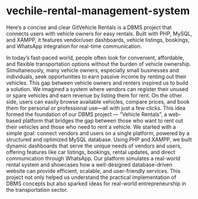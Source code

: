 # vechile-rental-management-system
Here’s a concise and clear GitVehicle Rentals is a DBMS project that connects users with vehicle owners for easy rentals. Built with PHP, MySQL, and XAMPP, it features vendor/user dashboards, vehicle listings, bookings, and WhatsApp integration for real-time communication.

In today’s fast-paced world, people often look for convenient, affordable, and flexible transportation options without the burden of vehicle ownership. Simultaneously, many vehicle owners, especially small businesses and individuals, seek opportunities to earn passive income by renting out their vehicles. This gap between vehicle owners and renters inspired us to build a solution.
We imagined a system where vendors can register their unused or spare vehicles and earn revenue by listing them for rent. On the other side, users can easily browse available vehicles, compare prices, and book them for personal or professional use—all with just a few clicks.
This idea formed the foundation of our DBMS project — “Vehicle Rentals”, a web-based platform that bridges the gap between those who want to rent out their vehicles and those who need to rent a vehicle.
We started with a simple goal: connect vendors and users on a single platform, powered by a structured and optimized MySQL database. Using PHP and XAMPP, we built dynamic dashboards that serve the unique needs of vendors and users, offering features like car listings, bookings, rental updates, and direct communication through WhatsApp.
Our platform simulates a real-world rental system and showcases how a well-designed database-driven website can provide efficient, scalable, and user-friendly services. This project not only helped us understand the practical implementation of DBMS concepts but also sparked ideas for real-world entrepreneurship in the transportation sector.

